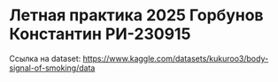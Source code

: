 # Летная практика 2025 Горбунов Константин РИ-230915
Ссылка на dataset:
https://www.kaggle.com/datasets/kukuroo3/body-signal-of-smoking/data
